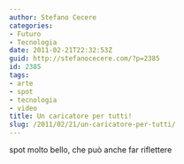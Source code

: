 ```yaml
---
author: Stefano Cecere
categories:
- Futuro
- Tecnologia
date: 2011-02-21T22:32:53Z
guid: http://stefanocecere.com/?p=2385
id: 2385
tags:
- arte
- spot
- tecnologia
- video
title: Un caricatore per tutti!
slug: /2011/02/21/un-caricatore-per-tutti/
---
```


spot molto bello, che può anche far riflettere